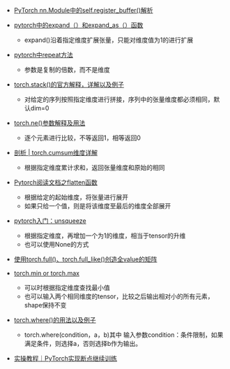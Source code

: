 

- [PyTorch nn.Module中的self.register_buffer()解析](https://www.jianshu.com/p/12a8207149b0)
- [pytorch中的expand（）和expand_as（）函数](https://blog.csdn.net/weixin_39504171/article/details/106090626)
  - expand()沿着指定维度扩展张量，只能对维度值为1的进行扩展
- [pytorch中repeat方法](https://blog.csdn.net/weixin_42060572/article/details/114254532)
  - 参数是复制的倍数，而不是维度
- [torch.stack()的官方解释，详解以及例子](torch.stack()的官方解释，详解以及例子)
  - 对给定的序列按照指定维度进行拼接，序列中的张量维度都必须相同，默认dim=0
- [torch.ne()参数解释及用法](https://blog.csdn.net/m0_37962192/article/details/105308012)
  - 逐个元素进行比较，不等返回1，相等返回0
- [剖析 | torch.cumsum维度详解](https://blog.csdn.net/songxiaolingbaobao/article/details/114580364)
  - 根据指定维度累计求和，返回张量维度和原始的相同
- [Pytorch阅读文档之flatten函数](https://blog.csdn.net/GhostintheCode/article/details/102530451)
  - 根据给定的起始维度，将张量进行展开
  - 如果只给一个值，则是将该维度至最后的维度全部展开
- [pytorch入门：unsqueeze](https://blog.csdn.net/ygys1234/article/details/109685299)
  - 根据指定维度，再增加一个为1的维度，相当于tensor的升维
  - 也可以使用None的方式
- [使用torch.full()、torch.full_like()创造全value的矩阵](https://blog.csdn.net/anshiquanshu/article/details/112508958)
- [torch.min or torch.max](https://blog.51cto.com/u_13977270/3395913)
  - 可以时根据指定维度查找最小值
  - 也可以输入两个相同维度的tensor，比较之后输出相对小的所有元素，shape保持不变
- [torch.where()的用法以及例子](https://blog.csdn.net/pearl8899/article/details/112408714)
  - torch.where(condition，a，b)其中
    输入参数condition：条件限制，如果满足条件，则选择a，否则选择b作为输出。

- [实操教程｜PyTorch实现断点继续训练](https://mp.weixin.qq.com/s/HobZsq2Mz5PGK8TWaPifsw)